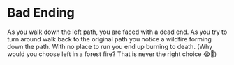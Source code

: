 # Bad Ending
As you walk down the left path, you are faced with a dead end. As you try to turn around walk back to the original path you notice a wildfire forming down the path. With no place to run you end up burning to death. (Why would you choose left in a forest fire? That is never the right choice 😭🙏)

